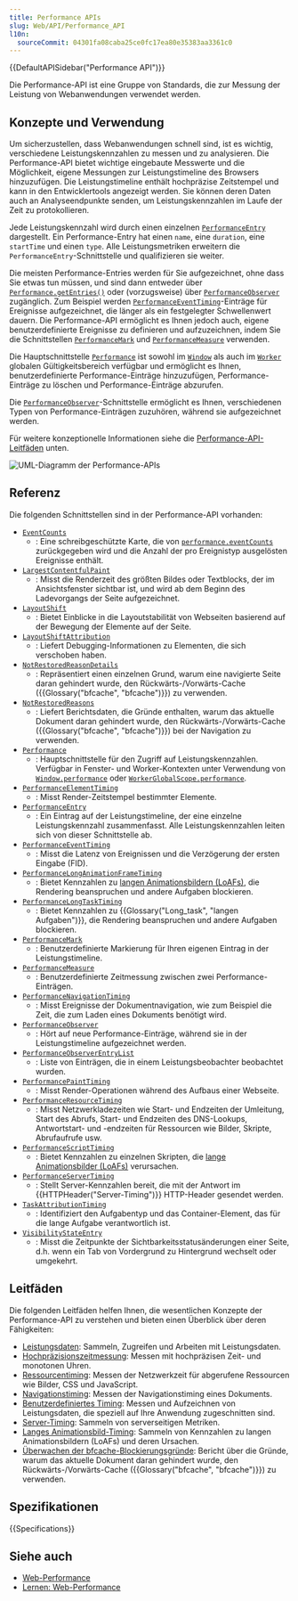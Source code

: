 ```yaml
---
title: Performance APIs
slug: Web/API/Performance_API
l10n:
  sourceCommit: 04301fa08caba25ce0fc17ea80e35383aa3361c0
---
```


{{DefaultAPISidebar("Performance API")}}

Die Performance-API ist eine Gruppe von Standards, die zur Messung der Leistung von Webanwendungen verwendet werden.

## Konzepte und Verwendung

Um sicherzustellen, dass Webanwendungen schnell sind, ist es wichtig, verschiedene Leistungskennzahlen zu messen und zu analysieren. Die Performance-API bietet wichtige eingebaute Messwerte und die Möglichkeit, eigene Messungen zur Leistungstimeline des Browsers hinzuzufügen. Die Leistungstimeline enthält hochpräzise Zeitstempel und kann in den Entwicklertools angezeigt werden. Sie können deren Daten auch an Analyseendpunkte senden, um Leistungskennzahlen im Laufe der Zeit zu protokollieren.

Jede Leistungskennzahl wird durch einen einzelnen [`PerformanceEntry`](/de/docs/Web/API/PerformanceEntry) dargestellt. Ein Performance-Entry hat einen `name`, eine `duration`, eine `startTime` und einen `type`. Alle Leistungsmetriken erweitern die `PerformanceEntry`-Schnittstelle und qualifizieren sie weiter.

Die meisten Performance-Entries werden für Sie aufgezeichnet, ohne dass Sie etwas tun müssen, und sind dann entweder über [`Performance.getEntries()`](/de/docs/Web/API/Performance/getEntries) oder (vorzugsweise) über [`PerformanceObserver`](/de/docs/Web/API/PerformanceObserver) zugänglich. Zum Beispiel werden [`PerformanceEventTiming`](/de/docs/Web/API/PerformanceEventTiming)-Einträge für Ereignisse aufgezeichnet, die länger als ein festgelegter Schwellenwert dauern. Die Performance-API ermöglicht es Ihnen jedoch auch, eigene benutzerdefinierte Ereignisse zu definieren und aufzuzeichnen, indem Sie die Schnittstellen [`PerformanceMark`](/de/docs/Web/API/PerformanceMark) und [`PerformanceMeasure`](/de/docs/Web/API/PerformanceMeasure) verwenden.

Die Hauptschnittstelle [`Performance`](/de/docs/Web/API/Performance) ist sowohl im [`Window`](/de/docs/Web/API/Window/performance) als auch im [`Worker`](/de/docs/Web/API/WorkerGlobalScope/performance) globalen Gültigkeitsbereich verfügbar und ermöglicht es Ihnen, benutzerdefinierte Performance-Einträge hinzuzufügen, Performance-Einträge zu löschen und Performance-Einträge abzurufen.

Die [`PerformanceObserver`](/de/docs/Web/API/PerformanceObserver)-Schnittstelle ermöglicht es Ihnen, verschiedenen Typen von Performance-Einträgen zuzuhören, während sie aufgezeichnet werden.

Für weitere konzeptionelle Informationen siehe die [Performance-API-Leitfäden](#leitfäden) unten.

![UML-Diagramm der Performance-APIs](diagram.svg)

## Referenz

Die folgenden Schnittstellen sind in der Performance-API vorhanden:

- [`EventCounts`](/de/docs/Web/API/EventCounts)
  - : Eine schreibgeschützte Karte, die von [`performance.eventCounts`](/de/docs/Web/API/Performance/eventCounts) zurückgegeben wird und die Anzahl der pro Ereignistyp ausgelösten Ereignisse enthält.
- [`LargestContentfulPaint`](/de/docs/Web/API/LargestContentfulPaint)
  - : Misst die Renderzeit des größten Bildes oder Textblocks, der im Ansichtsfenster sichtbar ist, und wird ab dem Beginn des Ladevorgangs der Seite aufgezeichnet.
- [`LayoutShift`](/de/docs/Web/API/LayoutShift)
  - : Bietet Einblicke in die Layoutstabilität von Webseiten basierend auf der Bewegung der Elemente auf der Seite.
- [`LayoutShiftAttribution`](/de/docs/Web/API/LayoutShiftAttribution)
  - : Liefert Debugging-Informationen zu Elementen, die sich verschoben haben.
- [`NotRestoredReasonDetails`](/de/docs/Web/API/NotRestoredReasonDetails)
  - : Repräsentiert einen einzelnen Grund, warum eine navigierte Seite daran gehindert wurde, den Rückwärts-/Vorwärts-Cache ({{Glossary("bfcache", "bfcache")}}) zu verwenden.
- [`NotRestoredReasons`](/de/docs/Web/API/NotRestoredReasons)
  - : Liefert Berichtsdaten, die Gründe enthalten, warum das aktuelle Dokument daran gehindert wurde, den Rückwärts-/Vorwärts-Cache ({{Glossary("bfcache", "bfcache")}}) bei der Navigation zu verwenden.
- [`Performance`](/de/docs/Web/API/Performance)
  - : Hauptschnittstelle für den Zugriff auf Leistungskennzahlen. Verfügbar in Fenster- und Worker-Kontexten unter Verwendung von [`Window.performance`](/de/docs/Web/API/Window/performance) oder [`WorkerGlobalScope.performance`](/de/docs/Web/API/WorkerGlobalScope/performance).
- [`PerformanceElementTiming`](/de/docs/Web/API/PerformanceElementTiming)
  - : Misst Render-Zeitstempel bestimmter Elemente.
- [`PerformanceEntry`](/de/docs/Web/API/PerformanceEntry)
  - : Ein Eintrag auf der Leistungstimeline, der eine einzelne Leistungskennzahl zusammenfasst. Alle Leistungskennzahlen leiten sich von dieser Schnittstelle ab.
- [`PerformanceEventTiming`](/de/docs/Web/API/PerformanceEventTiming)
  - : Misst die Latenz von Ereignissen und die Verzögerung der ersten Eingabe (FID).
- [`PerformanceLongAnimationFrameTiming`](/de/docs/Web/API/PerformanceLongAnimationFrameTiming)
  - : Bietet Kennzahlen zu [langen Animationsbildern (LoAFs)](/de/docs/Web/API/Performance_API/Long_animation_frame_timing#what_is_a_long_animation_frame), die Rendering beanspruchen und andere Aufgaben blockieren.
- [`PerformanceLongTaskTiming`](/de/docs/Web/API/PerformanceLongTaskTiming)
  - : Bietet Kennzahlen zu {{Glossary("Long_task", "langen Aufgaben")}}, die Rendering beanspruchen und andere Aufgaben blockieren.
- [`PerformanceMark`](/de/docs/Web/API/PerformanceMark)
  - : Benutzerdefinierte Markierung für Ihren eigenen Eintrag in der Leistungstimeline.
- [`PerformanceMeasure`](/de/docs/Web/API/PerformanceMeasure)
  - : Benutzerdefinierte Zeitmessung zwischen zwei Performance-Einträgen.
- [`PerformanceNavigationTiming`](/de/docs/Web/API/PerformanceNavigationTiming)
  - : Misst Ereignisse der Dokumentnavigation, wie zum Beispiel die Zeit, die zum Laden eines Dokuments benötigt wird.
- [`PerformanceObserver`](/de/docs/Web/API/PerformanceObserver)
  - : Hört auf neue Performance-Einträge, während sie in der Leistungstimeline aufgezeichnet werden.
- [`PerformanceObserverEntryList`](/de/docs/Web/API/PerformanceObserverEntryList)
  - : Liste von Einträgen, die in einem Leistungsbeobachter beobachtet wurden.
- [`PerformancePaintTiming`](/de/docs/Web/API/PerformancePaintTiming)
  - : Misst Render-Operationen während des Aufbaus einer Webseite.
- [`PerformanceResourceTiming`](/de/docs/Web/API/PerformanceResourceTiming)
  - : Misst Netzwerkladezeiten wie Start- und Endzeiten der Umleitung, Start des Abrufs, Start- und Endzeiten des DNS-Lookups, Antwortstart- und -endzeiten für Ressourcen wie Bilder, Skripte, Abrufaufrufe usw.
- [`PerformanceScriptTiming`](/de/docs/Web/API/PerformanceScriptTiming)
  - : Bietet Kennzahlen zu einzelnen Skripten, die [lange Animationsbilder (LoAFs)](/de/docs/Web/API/Performance_API/Long_animation_frame_timing#what_is_a_long_animation_frame) verursachen.
- [`PerformanceServerTiming`](/de/docs/Web/API/PerformanceServerTiming)
  - : Stellt Server-Kennzahlen bereit, die mit der Antwort im {{HTTPHeader("Server-Timing")}} HTTP-Header gesendet werden.
- [`TaskAttributionTiming`](/de/docs/Web/API/TaskAttributionTiming)
  - : Identifiziert den Aufgabentyp und das Container-Element, das für die lange Aufgabe verantwortlich ist.
- [`VisibilityStateEntry`](/de/docs/Web/API/VisibilityStateEntry)
  - : Misst die Zeitpunkte der Sichtbarkeitsstatusänderungen einer Seite, d.h. wenn ein Tab von Vordergrund zu Hintergrund wechselt oder umgekehrt.

## Leitfäden

Die folgenden Leitfäden helfen Ihnen, die wesentlichen Konzepte der Performance-API zu verstehen und bieten einen Überblick über deren Fähigkeiten:

- [Leistungsdaten](/de/docs/Web/API/Performance_API/Performance_data): Sammeln, Zugreifen und Arbeiten mit Leistungsdaten.
- [Hochpräzisionszeitmessung](/de/docs/Web/API/Performance_API/High_precision_timing): Messen mit hochpräzisen Zeit- und monotonen Uhren.
- [Ressourcentiming](/de/docs/Web/API/Performance_API/Resource_timing): Messen der Netzwerkzeit für abgerufene Ressourcen wie Bilder, CSS und JavaScript.
- [Navigationstiming](/de/docs/Web/API/Performance_API/Navigation_timing): Messen der Navigationstiming eines Dokuments.
- [Benutzerdefiniertes Timing](/de/docs/Web/API/Performance_API/User_timing): Messen und Aufzeichnen von Leistungsdaten, die speziell auf Ihre Anwendung zugeschnitten sind.
- [Server-Timing](/de/docs/Web/API/Performance_API/Server_timing): Sammeln von serverseitigen Metriken.
- [Langes Animationsbild-Timing](/de/docs/Web/API/Performance_API/Long_animation_frame_timing): Sammeln von Kennzahlen zu langen Animationsbildern (LoAFs) und deren Ursachen.
- [Überwachen der bfcache-Blockierungsgründe](/de/docs/Web/API/Performance_API/Monitoring_bfcache_blocking_reasons): Bericht über die Gründe, warum das aktuelle Dokument daran gehindert wurde, den Rückwärts-/Vorwärts-Cache ({{Glossary("bfcache", "bfcache")}}) zu verwenden.

## Spezifikationen

{{Specifications}}

## Siehe auch

- [Web-Performance](/de/docs/Web/Performance)
- [Lernen: Web-Performance](/de/docs/Learn/Performance)
